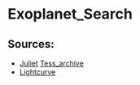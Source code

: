 Exoplanet_Search
==============================

Sources:
-----------------------------
 - [Juliet](https://juliet.readthedocs.io/en/latest/)
    [Tess_archive](https://archive.stsci.edu/hlsps/tess-data-alerts/)
 - [Lightcurve](https://docs.lightkurve.org/) 

